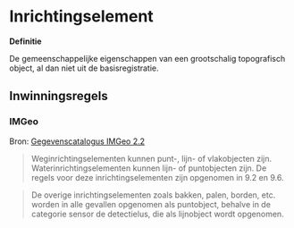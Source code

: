 Inrichtingselement
==================

**Definitie**

De gemeenschappelijke eigenschappen van een grootschalig topografisch object, al
dan niet uit de basisregistratie.

Inwinningsregels
----------------

### IMGeo

Bron: [Gegevenscatalogus IMGeo
2.2](https://docs.geostandaarden.nl/imgeo/catalogus/imgeo/#inrichtingselementen)

>   Weginrichtingselementen kunnen punt-, lijn- of vlakobjecten zijn.
>   Waterinrichtingselementen kunnen lijn- of puntobjecten zijn. De regels voor
>   deze inrichtingselementen zijn opgenomen in 9.2 en 9.6.

>   De overige inrichtingselementen zoals bakken, palen, borden, etc. worden in
>   alle gevallen opgenomen als puntobject, behalve in de categorie sensor de
>   detectielus, die als lijnobject wordt opgenomen.
